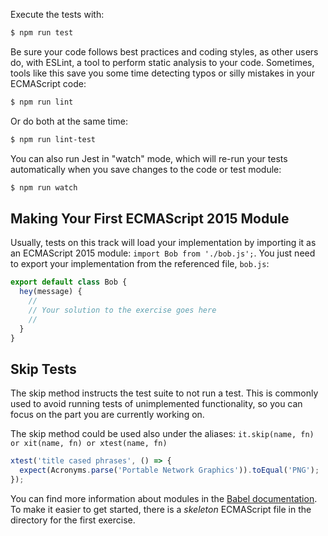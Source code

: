 Execute the tests with:

```bash
$ npm run test
```

Be sure your code follows best practices and coding styles, as other users do, with
ESLint, a tool to perform static analysis to your code. Sometimes, tools like this
save you some time detecting typos or silly mistakes in your ECMAScript code:

```bash
$ npm run lint
```

Or do both at the same time:

```bash
$ npm run lint-test
```

You can also run Jest in "watch" mode, which will re-run your tests automatically when you save changes to the code or test module:

```bash
$ npm run watch
```


## Making Your First ECMAScript 2015 Module

Usually, tests on this track will load your implementation by importing it as an
ECMAScript 2015 module: `import Bob from './bob.js';`. You just
need to export your implementation from the referenced file, `bob.js`:

```javascript
export default class Bob {
  hey(message) {
	//
	// Your solution to the exercise goes here
	//
  }
}
```

## Skip Tests

The skip method instructs the test suite to not run a test. This is commonly used to avoid running tests of unimplemented functionality, so you can focus on the part you are currently working on.

The skip method could be used also under the aliases: `it.skip(name, fn) or xit(name, fn) or xtest(name, fn)`

```javascript
xtest('title cased phrases', () => {
  expect(Acronyms.parse('Portable Network Graphics')).toEqual('PNG');
});
```

You can find more information about modules in the
[Babel documentation](https://babeljs.io/docs/learn-es2015/#modules).
To make it easier to get started, there is a *skeleton* ECMAScript file in the
directory for the first exercise.
